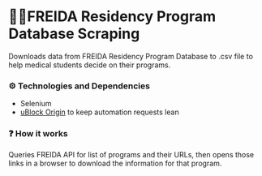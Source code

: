 # 👩‍⚕️FREIDA Residency Program Database Scraping

Downloads data from FREIDA Residency Program Database to .csv file to help medical students decide on their programs.

### ⚙️ Technologies and Dependencies
- Selenium
- [uBlock Origin](https://github.com/gorhill/uBlock) to keep automation requests lean

### ❓ How it works
Queries FREIDA API for list of programs and their URLs, then opens those links in a browser to download the information for that program.
